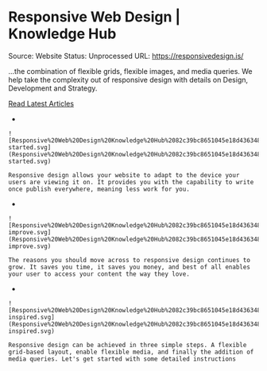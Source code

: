 # Responsive Web Design | Knowledge Hub

Source: Website
Status: Unprocessed
URL: https://responsivedesign.is/

...the combination of flexible grids, flexible images, and media queries. We help take the complexity out of responsive design with details on Design, Development and Strategy.

[Read Latest Articles](https://responsivedesign.is/articles)

- 
    
    ![Responsive%20Web%20Design%20Knowledge%20Hub%2082c39bc8651045e18d436348fe90477a/getting-started.svg](Responsive%20Web%20Design%20Knowledge%20Hub%2082c39bc8651045e18d436348fe90477a/getting-started.svg)
    
    Responsive design allows your website to adapt to the device your users are viewing it on. It provides you with the capability to write once publish everywhere, meaning less work for you.
    
- 
    
    ![Responsive%20Web%20Design%20Knowledge%20Hub%2082c39bc8651045e18d436348fe90477a/learn-improve.svg](Responsive%20Web%20Design%20Knowledge%20Hub%2082c39bc8651045e18d436348fe90477a/learn-improve.svg)
    
    The reasons you should move across to responsive design continues to grow. It saves you time, it saves you money, and best of all enables your user to access your content the way they love.
    
- 
    
    ![Responsive%20Web%20Design%20Knowledge%20Hub%2082c39bc8651045e18d436348fe90477a/be-inspired.svg](Responsive%20Web%20Design%20Knowledge%20Hub%2082c39bc8651045e18d436348fe90477a/be-inspired.svg)
    
    Responsive design can be achieved in three simple steps. A flexible grid-based layout, enable flexible media, and finally the addition of media queries. Let's get started with some detailed instructions